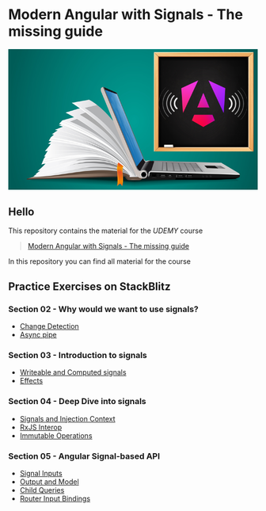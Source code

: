 # Modern Angular with Signals - The missing guide
![thumbnail](./slides/Thumbnail.png)

## Hello
This repository contains the material for the *UDEMY* course
> [Modern Angular with Signals - The missing guide](https://www.udemy.com/course/modern-angular-with-signals-the-missing-guide/?referralCode=D6E6DCE04E9A41ADC517)

In this repository you can find all material for the course 


## Practice Exercises on StackBlitz

### Section 02 - Why would we want to use signals?
* [Change Detection](https://stackblitz.com/edit/kobi-hari-udemy-angular-ngrx-signals-obnnh8?title=Change%20Detection%20OnPush&file=src/app/app.component.ts)
* [Async pipe](https://stackblitz.com/fork/github/kobi-hari-udemy/angular-ngrx-signals/tree/main/practice/02.%20behavior-subject-state?title=Async%20Pipe%20RxJS&file=src/app/app.component.ts)
  
### Section 03 - Introduction to signals
* [Writeable and Computed signals](https://stackblitz.com/fork/github/kobi-hari-udemy/angular-ngrx-signals/tree/main/practice/03.%20fun-with-signals?title=Signals%20Basic%20Primitives&file=src/app/app.component.ts)
* [Effects](https://stackblitz.com/edit/kobi-hari-udemy-angular-ngrx-signals-z2q1la?file=src%2Fapp%2Fapp.component.ts&title=Signals%20Basic%20Primitives)

### Section 04 - Deep Dive into signals
* [Signals and Injection Context](https://stackblitz.com/fork/github/kobi-hari-udemy/angular-ngrx-signals/tree/main/practice/04.%20injection-context?title=Signals%20And%20Injection&file=src/app/components/counter/counter.component.ts)
* [RxJS Interop](https://stackblitz.com/fork/github/kobi-hari-udemy/angular-ngrx-signals/tree/main/practice/05.%20rxjs-interop?title=Signals%20RxJS%20Interop&file=src/app/app.component.ts)
* [Immutable Operations](https://stackblitz.com/fork/github/kobi-hari-udemy/angular-ngrx-signals/tree/main/practice/06.%20immutability?title=Immutability%20In%20Signals&file=src/app/app.component.ts)

### Section 05 - Angular Signal-based API
* [Signal Inputs](https://stackblitz.com/fork/github/kobi-hari-udemy/angular-signals/tree/9df51898c896d26b68a294d390e0280e38dcd784/practice/07.%20signal-apis?title=Signal%20Inputs&file=src/app/component/currency-converter/currency-converter.component.ts)
* [Output and Model](https://stackblitz.com/edit/kobi-hari-udemy-angular-signals-u9azvx?file=src%2Fapp%2Fcomponents%2Foption-selector%2Foption-selector.component.ts&title=Model%20Inputs%20Outputs)
* [Child Queries](https://stackblitz.com/fork/github/kobi-hari-udemy/angular-signals/tree/b728881a04ef6336592d76af2cf3bb3e68e64481/practice/09.%20child-queries?title=Child%20Queries&file=README.md)
* [Router Input Bindings](https://stackblitz.com/fork/github//kobi-hari-udemy/angular-signals/tree/2a2e76747d263b6e7564d3fdfc4935eb58958eef/practice/10.%20router-inputs?title=Router%20Input%20Binding&file=README.md)



